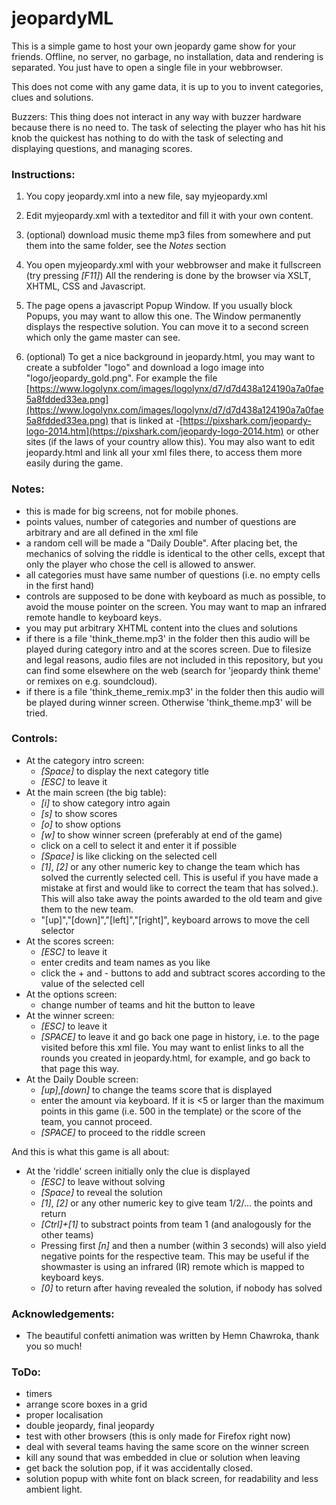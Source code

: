 # jeopardyML

This is a simple game to host your own jeopardy game
show for your friends. Offline, no server, no garbage, no
installation, data and rendering is separated. You just have to open a single
file in your webbrowser.

This does not come with any game data, it is up to you to invent
categories, clues and solutions.

Buzzers: This thing does not interact in any way with buzzer hardware
because there is no need to. The task of selecting the player who has
hit his knob the quickest has nothing to do with the task of selecting
and displaying questions, and managing scores.


### Instructions:

 1. You copy jeopardy.xml into a new file, say myjeopardy.xml
 2. Edit myjeopardy.xml with a texteditor and fill it with your own content.
 3. (optional) download music theme mp3 files from somewhere and put them into the same
    folder, see the *Notes* section
 4. You open myjeopardy.xml with your webbrowser and make it fullscreen (try pressing *[F11]*)
    All the rendering is done by the browser via XSLT, XHTML, CSS and Javascript.

 5. The page opens a javascript Popup Window. If you usually block Popups, you may
    want to allow this one. The Window permanently displays the respective solution.
    You can move it to a second screen which only the game master can see.

 6. (optional) To get a nice background in jeopardy.html,
    you may want to create a subfolder "logo" and download a logo image into "logo/jeopardy_gold.png".
    For example the file [https://www.logolynx.com/images/logolynx/d7/d7d438a124190a7a0fae5a8fdded33ea.png](https://www.logolynx.com/images/logolynx/d7/d7d438a124190a7a0fae5a8fdded33ea.png)
    that is linked at -[https://pixshark.com/jeopardy-logo-2014.htm](https://pixshark.com/jeopardy-logo-2014.htm) or other sites
    (if the laws of your country allow this).
    You may also want to edit jeopardy.html and link all your xml files there, to access
    them more easily during the game.

### Notes:

  * this is made for big screens, not for mobile phones.
  * points values, number of categories and number of questions are arbitrary and
    are all defined in the xml file
  * a random cell will be made a "Daily Double". After placing bet, the mechanics
    of solving the riddle is identical to the other cells, except that only the player who chose the cell
    is allowed to answer.
  * all categories must have same number of questions (i.e. no empty cells in the
    first hand)
  * controls are supposed to be done with keyboard as much as possible, to avoid
    the mouse pointer on the screen. You may want to map an infrared remote
    handle to keyboard keys.
  * you may put arbitrary XHTML content into the clues and solutions
  * if there is a file 'think_theme.mp3' in the folder then this audio will be played during
    category intro and at the scores screen. Due to filesize and legal reasons, audio files are
    not included in this repository, but you can find some elsewhere
    on the web (search for 'jeopardy think theme' or remixes on e.g. soundcloud).
  * if there is a file 'think_theme_remix.mp3' in the folder then this audio will be played during
    winner screen. Otherwise 'think_theme.mp3' will be tried.

### Controls:

 * At the category intro screen:
    - *[Space]* to display the next category title
    - *[ESC]* to leave it
 * At the main screen (the big table):
    - *[i]* to show category intro again
    - *[s]* to show scores
    - *[o]* to show options
    - *[w]* to show winner screen (preferably at end of the game)
    - click on a cell to select it and enter it if possible
    - *[Space]* is like clicking on the selected cell
    - *[1]*, *[2]* or any other numeric key to change the team which has
      solved the currently selected cell. This is useful if you have made a mistake at first
      and would like to correct the team that has solved.).
      This will also take away the points awarded to the old team and give them to the new team.
    - "[up]","[down]","[left]","[right]", keyboard arrows to move the cell selector
 * At the scores screen:
    - *[ESC]* to leave it
    - enter credits and team names as you like
    - click the + and - buttons to add and subtract scores according to the value of
       the selected cell
 * At the options screen:
    - change number of teams and hit the button to leave
 * At the winner screen:
    - *[ESC]* to leave it
    - *[SPACE]* to leave it and go back one page in history, i.e. to the page visited
      before this xml file. You may want to enlist links to all the rounds you created
      in jeopardy.html, for example, and go back to that page this way.
 * At the Daily Double screen:
    - *[up]*,*[down]* to change the teams score that is displayed
    - enter the amount via keyboard. If it is <5 or larger than the maximum points
      in this game (i.e. 500 in the template) or the score of the team, you cannot
      proceed.
    - *[SPACE]* to proceed to the riddle screen

And this is what this game is all about:

 * At the 'riddle' screen initially only the clue is displayed
    - *[ESC]* to leave without solving
    - *[Space]* to reveal the solution
    - *[1]*, *[2]* or any other numeric key to give team 1/2/... the points and return
    - *[Ctrl]+[1]* to substract points from team 1 (and analogously for the other teams)
    - Pressing first *[n]* and then a number (within 3 seconds) will also yield negative points for
      the respective team. This may be useful if the showmaster is using an
      infrared (IR) remote which is mapped to keyboard keys.
    - *[0]* to return after having revealed the solution, if nobody has solved

### Acknowledgements:

 * The beautiful confetti animation was written by Hemn Chawroka,
   thank you so much!

### ToDo:

 * timers
 * arrange score boxes in a grid
 * proper localisation
 * double jeopardy, final jeopardy
 * test with other browsers (this is only made for Firefox right now)
 * deal with several teams having the same score on the winner screen
 * kill any sound that was embedded in clue or solution when leaving
 * get back the solution pop, if it was accidentally closed.
 * solution popup with white font on black screen, for readability and
   less ambient light.
